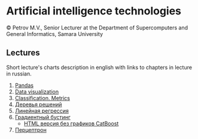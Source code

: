 # Artificial intelligence technologies  

© Petrov M.V., Senior Lecturer at the Department of Supercomputers and General Informatics, Samara University

## Lectures

Short lecture's charts description in english with links to chapters in lecture in russian.  

1. [Pandas](lectures/lecture_1/lecture_1_en.md)
2. [Data visualization](lectures/lecture_2/lecture_2_en.md)
3. [Classification. Metrics](lectures/lecture_3/lecture_3_en.md)
4. [Деревья решений](lectures/lecture_4/lecture_4.ipynb)
5. [Линейная регрессия](lectures/lecture_5/lecture_5.ipynb)
6. [Градиентный бустинг](lectures/lecture_6/lecture_6.ipynb)
   - [HTML версия без графиков CatBoost](lectures/lecture_6/lecture_6.html)
7. [Перцептрон](lectures/lecture_7/lecture_7.ipynb)